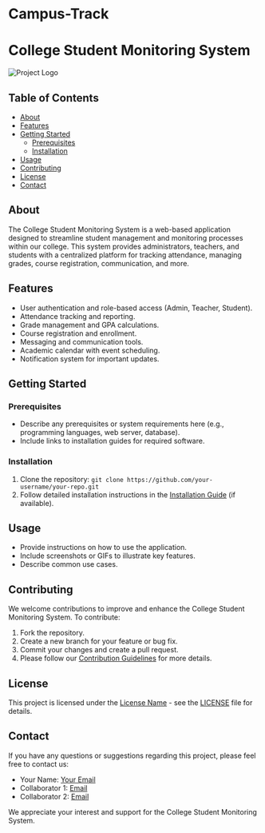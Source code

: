 # Campus-Track

# College Student Monitoring System

![Project Logo](your-logo-url.png)

## Table of Contents

- [About](#about)
- [Features](#features)
- [Getting Started](#getting-started)
  - [Prerequisites](#prerequisites)
  - [Installation](#installation)
- [Usage](#usage)
- [Contributing](#contributing)
- [License](#license)
- [Contact](#contact)

## About

The College Student Monitoring System is a web-based application designed to streamline student management and monitoring processes within our college. This system provides administrators, teachers, and students with a centralized platform for tracking attendance, managing grades, course registration, communication, and more.

## Features

- User authentication and role-based access (Admin, Teacher, Student).
- Attendance tracking and reporting.
- Grade management and GPA calculations.
- Course registration and enrollment.
- Messaging and communication tools.
- Academic calendar with event scheduling.
- Notification system for important updates.

## Getting Started

### Prerequisites

- Describe any prerequisites or system requirements here (e.g., programming languages, web server, database).
- Include links to installation guides for required software.

### Installation

1. Clone the repository: `git clone https://github.com/your-username/your-repo.git`
2. Follow detailed installation instructions in the [Installation Guide](docs/installation.md) (if available).

## Usage

- Provide instructions on how to use the application.
- Include screenshots or GIFs to illustrate key features.
- Describe common use cases.

## Contributing

We welcome contributions to improve and enhance the College Student Monitoring System. To contribute:

1. Fork the repository.
2. Create a new branch for your feature or bug fix.
3. Commit your changes and create a pull request.
4. Please follow our [Contribution Guidelines](CONTRIBUTING.md) for more details.

## License

This project is licensed under the [License Name](LICENSE) - see the [LICENSE](LICENSE) file for details.

## Contact

If you have any questions or suggestions regarding this project, please feel free to contact us:

- Your Name: [Your Email](mailto:your-email@example.com)
- Collaborator 1: [Email](mailto:collaborator1@example.com)
- Collaborator 2: [Email](mailto:collaborator2@example.com)

We appreciate your interest and support for the College Student Monitoring System.
